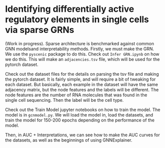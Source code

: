 
# Identifying differentially active regulatory elements in single cells via sparse GRNs 

(Work in progress). Sparse architecture is benchmarked against common GNN modelsand interpretability methods.
Firstly, we must make the GRN. We use the ```pyscenic``` package to do this. Check out ```Infer GRN.ipynb``` on how we do this. This will make an ```adjacencies.tsv``` file, which will be used for the pytorch dataset.

Check out the dataset files for the details on parsing the tsv file and making the pytorch dataset. It is fairly simple, and will require a bit of tweaking for each dataset. But basically, each example in the dataset will have the same adjacency matrix, but the node features and the labels will be different. The node features are the number of RNA molecules that was found in the single cell sequencing. Then the label will be the cell type.

Check out the Train Model jupyter notebooks on how to train the model. The model is in ```gcnmodel.py```. We will load the model in, load the datasets, and train the model for 150-200 epochs depending on the performance of the model. 

Then, in AUC + Interpretations, we can see how to make the AUC curves for the datasets, as well as the beginnings of using GNNExplainer. 
